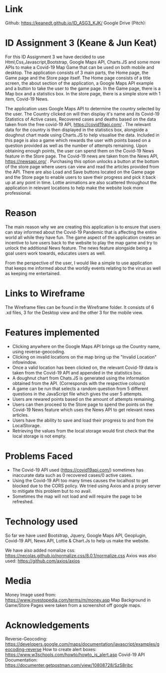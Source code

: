 # Link 
Github: https://keanedt.github.io/ID_ASG3_KJK/
Google Drive (Pitch):

# ID Assignment 3 (Keane & Jun Keat)

For this ID Assignment 3 we have decided to use Html,Css,Javascript,Bootstrap, Google Maps API, Charts.JS and some more APIs to make a Covid-19 Map Game that can be used on both mobile and desktop. The application consists of 3 main parts, the Home page, the Game page and the Store page itself. The Home page consists of a title screen, the about section of the application, a Google Maps API example and a button to take the user to the game page. In the Game page, there is a Map box and a statistics box. In the store page, there is a simple store with 1 item, Covid-19 News.

The application uses Google Maps API to determine the country selected by the user. The Country clicked on will then display it's name and its Covid-19 Statistics of Active cases, Recovered cases and deaths based on the data taken from the free covid-19 API, https://covid19api.com/ . The relevant data for the country is then displayed in the statistics box, alongside a doughnut chart made using Charts.JS to help visualise the data. Included in this page is also a game which rewards the user with points based on a question provided as well as the number of attempts remaining. Upon obtaining enough points, the user can spend them on the Covid-19 News feature in the Store page. The Covid-19 news are taken from the News API, https://newsapi.org/ . Purchasing this option unlocks a button at the bottom of the store page where users can view and read the articles provided from the API. There are also Load and Save buttons located on the Game page and the Store page to enable users to save their progress and pick it back up at any point in time. Lottie animations are also scattered throughout the application in relevant locations to help make the website look more professional.

# Reason

The main reason why we are creating this application is to ensure that users can stay informed about the Covid-19 Pandemic that is affecting the entire world all while they have fun. The game aspect of the application creates an incentive to lure users back to the website to play the map game and try to unlock the additional News feature. The news feature alongside being a goal users work towards, educates users as well.

From the perspective of the user, I would like a simple to use application that keeps me informed about the worldly events relating to the virus as well as keeping me entertained.

# Links to Wireframe

The Wireframe files can be found in the Wireframe folder.
It consists of 6 .xd files, 3 for the Desktop view and the other 3 for the mobile view.

# Features implemented

- Clicking anywhere on the Google Maps API brings up the Country name, using reverse-geocoding.
- Clicking on invalid locations on the map bring up the "Invalid Location" infowindow.
- Once a valid location has been clicked on, the relevant Covid-19 data is taken from the Covid-19 API and appended in the statistics box.
- A doughnut chart from Chats.JS is generated using the information obtained from the API. (Corresponds with the respective colours)
- A game can be run that selects a random question from 5 different questions in the JavaScript file which gives the user 5 attempts.
- Users are rewared points based on the amount of attempts remaining.
- Users can then proceed to the Store page to spend the points on the Covid-19 News feature which uses the News API to get relevant news articles.
- Users have the ability to save and load their progress to and from the LocalStorage.
- Retrieving the values from the local storage would first check that the local storage is not empty.

# Problems Faced

- The Covid-19 API used (https://covid19api.com/) sometimes has inaccurate data such as 0 recovered cases/0 active cases.
- Using the Covid-19 API too many times causes the localhost to get blocked due to the CORS policy. We tried using Axios and a proxy server to mitigate this problem but to no avail.
- Sometimes the map will not load and will require the page to be refreshed.

# Technology used

So far we have used Bootstrap, Jquery, Google Maps API, Geoplugin, Covid-19 API, News API, Lottie & Chart.Js to help us make the website.

We have also added nomalize css: https://necolas.github.io/normalize.css/8.0.1/normalize.css
Axios was also used: https://github.com/axios/axios

# Media 
Money Image used from: https://www.investopedia.com/terms/m/money.asp
Map Background in Game/Store Pages were taken from a screenshot off google maps.

# Acknowledgements

Reverse-Geocoding: https://developers.google.com/maps/documentation/javascript/examples/geocoding-reverse
How to create alert boxes: https://www.w3schools.com/howto/howto_js_alert.asp
Covid-19 API Documentation: https://documenter.getpostman.com/view/10808728/SzS8rjbc



